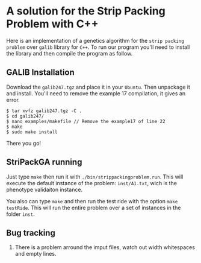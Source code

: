 A solution for the Strip Packing Problem with C++
=================================================

Here is an implementation of a genetics algorithm for the `strip packing problem` over `galib` library for `C++`. To run our program you'll need to install the library and then compile the program as follow.


GALIB Installation
------------------

Download the `galib247.tgz` and place it in your `Ubuntu`. Then unpackage it and install. You'll need to remove the example 17 compilation, it gives an error.

 	$ tar xvfz galib247.tgz -C .
 	$ cd galib247/
 	$ nano examples/makefile // Remove the example17 of line 22
 	$ make
 	$ sudo make install

There you go!


StriPackGA running
------------------

Just type `make` then run it with `./bin/strippackingproblem.run`. This will execute the default instance of the problem: `inst/A1.txt`, wich is the phenotype validaiton instance.

You also can type `make` and then run the test ride with the option `make testRide`. This will run the entire problem over a set of instances in the folder `inst`.


Bug tracking
------------

1. There is a problem arround the imput files, watch out width whitespaces and empty lines.
